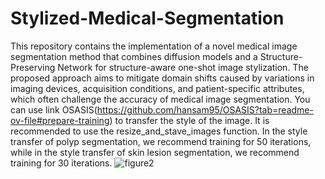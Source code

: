 # Stylized-Medical-Segmentation
This repository contains the implementation of a novel medical image segmentation method that combines diffusion models and a Structure-Preserving Network for structure-aware one-shot image stylization. The proposed approach aims to mitigate domain shifts caused by variations in imaging devices, acquisition conditions, and patient-specific attributes, which often challenge the accuracy of medical image segmentation.
You can use link OSASIS(https://github.com/hansam95/OSASIS?tab=readme-ov-file#prepare-training) to transfer the style of the image. It is recommended to use the resize_and_stave_images function.
In the style transfer of polyp segmentation, we recommend training for 50 iterations, while in the style transfer of skin lesion segmentation, we recommend training for 30 iterations.
![figure2](https://github.com/user-attachments/assets/b64e6fcf-ca73-4efa-949a-f0a98f7b1943)

